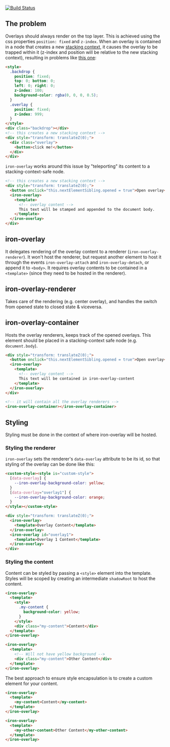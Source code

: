 [![Build Status](https://travis-ci.org/PolymerLabs/iron-overlay.svg?branch=master)](https://travis-ci.org/PolymerLabs/iron-overlay)

## The problem

Overlays should always render on the top layer. This is achieved using the css
properties `position: fixed` and `z-index`. When an overlay is contained in a node
that creates a new [stacking context](https://developer.mozilla.org/en-US/docs/Web/CSS/CSS_Positioning/Understanding_z_index/The_stacking_context),
it causes the overlay to be trapped within it (z-index and position will be relative to
the new stacking context), resulting in problems like [this one](http://jsbin.com/kuboqa/1/edit?html,output):

```html
<style>
  .backdrop {
    position: fixed;
    top: 0; bottom: 0;
    left: 0; right: 0;
    z-index: 100;
    background-color: rgba(0, 0, 0, 0.5);
  }
  .overlay {
    position: fixed;
    z-index: 999;
  }
</style>
<div class="backdrop"></div>
<!-- this creates a new stacking context -->
<div style="transform: translateZ(0);">
  <div class="overlay">
    <button>click me!</button>
  </div>
</div>
```

`iron-overlay` works around this issue by "teleporting" its content to a
stacking-context-safe node.

```html
<!-- this creates a new stacking context -->
<div style="transform: translateZ(0);">
  <button onclick="this.nextElementSibling.opened = true">Open overlay</button>
  <iron-overlay>
    <template>
      <!-- overlay content -->
      This text will be stamped and appended to the document body.
    </template>
  </iron-overlay>
</div>
```

## iron-overlay

It delegates rendering of the overlay content to a renderer (`iron-overlay-renderer`).
It won't host the renderer, but request another element to host it through the
events `iron-overlay-attach` and `iron-overlay-detach`, or append it to `<body>`.
It requires overlay contents to be contained in a `<template>` (since they need
to be hosted in the renderer).

## iron-overlay-renderer

Takes care of the rendering (e.g. center overlay), and handles the switch from
opened state to closed state & viceversa.

## iron-overlay-container

Hosts the overlay renderers, keeps track of the opened overlays. This element should 
be placed in a stacking-context safe node (e.g. `document.body`).

```html
<div style="transform: translateZ(0);">
  <button onclick="this.nextElementSibling.opened = true">Open overlay</button>
  <iron-overlay>
    <template>
      <!-- overlay content -->
      This text will be contained in iron-overlay-content
    </template>
  </iron-overlay>
</div>

<!-- it will contain all the overlay renderers -->
<iron-overlay-container></iron-overlay-container>
```

## Styling

Styling must be done in the context of where iron-overlay will be hosted.

### Styling the renderer

`iron-overlay` sets the renderer's `data-overlay` attribute to be its id, so
that styling of the overlay can be done like this:

```html
<custom-style><style is="custom-style">
  [data-overlay] {  
    --iron-overlay-background-color: yellow;
  }
  [data-overlay="overlay1"] {
    --iron-overlay-background-color: orange;
  }
</style></custom-style>

<div style="transform: translateZ(0);">
  <iron-overlay>
    <template>Overlay Content</template>
  </iron-overlay>
  <iron-overlay id="overlay1">
    <template>Overlay 1 Content</template>
  </iron-overlay>
</div>
```

### Styling the content

Content can be styled by passing a `<style>` element into the template.
Styles will be scoped by creating an intermediate `shadowRoot` to host
the content.

```html
<iron-overlay>
  <template>
    <style>
      .my-content {
        background-color: yellow;
      }
    </style>
    <div class="my-content">Content</div>
  </template>
</iron-overlay>

<iron-overlay>
  <template>
    <!-- Will not have yellow background -->
    <div class="my-content">Other Content</div>
  </template>
</iron-overlay>
```

The best approach to ensure style encapsulation is to create a custom element
for your content.

```html
<iron-overlay>
  <template>
    <my-content>Content</my-content>
  </template>
</iron-overlay>

<iron-overlay>
  <template>
    <my-other-content>Other Content</my-other-content>
  </template>
</iron-overlay>
```
